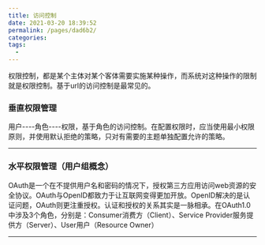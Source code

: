 ```yaml
---
title: 访问控制
date: 2021-03-20 18:39:52
permalink: /pages/dad6b2/
categories:
tags:
  - 
---
```

权限控制，都是某个主体对某个客体需要实施某种操作，而系统对这种操作的限制就是权限控制。基于url的访问控制是最常见的。  

### 垂直权限管理

用户----角色----权限，基于角色的访问控制。在配置权限时，应当使用最小权限原则，并使用默认拒绝的策略，只对有需要的主题单独配置允许的策略。

---

### 水平权限管理（用户组概念）

OAuth是一个在不提供用户名和密码的情况下，授权第三方应用访问web资源的安全协议。OAuth与OpenID都致力于让互联网变得更加开放。OpenID解决的是认证问题，OAuth则更注重授权。认证和授权的关系其实是一脉相承。在OAuth1.0中涉及3个角色，分别是：Consumer消费方（Client）、Service Provider服务提供方（Server）、User用户（Resource Owner）

---
